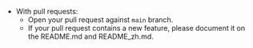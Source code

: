 - With pull requests:
  - Open your pull request against `main` branch.
  - If your pull request contains a new feature, please document it on the README.md and README_zh.md.
